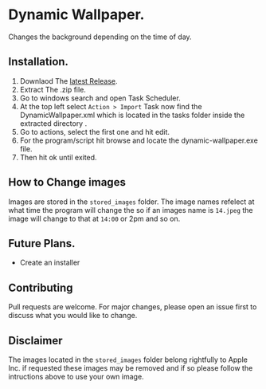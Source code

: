 # Dynamic Wallpaper.
Changes the background depending on the time of day.

## Installation.
1. Downlaod The [latest Release](https://github.com/Galileo-dev/Dynamic-Wallpaper/releases).
2. Extract The .zip file.
3. Go to windows search and open Task Scheduler.
4. At the top left select ```Action > Import``` Task now find the DynamicWallpaper.xml which is located in the tasks folder inside the extracted directory .
6. Go to actions, select the first one and hit edit.
7. For the program/script hit browse and locate the dynamic-wallpaper.exe file.
8. Then hit ok until exited.

## How to Change images
Images are stored in the ``` stored_images ``` folder. The image names refelect at what time the program will change the
so if an images name is ```14.jpeg``` the image will change to that at ```14:00``` or 2pm and so on.

## Future Plans.
- Create an installer

## Contributing
Pull requests are welcome. For major changes, please open an issue first to discuss what you would like to change.

## Disclaimer
The images located in the ``` stored_images ``` folder belong rightfully to Apple Inc.
if requested these images may be removed and if so please follow the intructions above to use your own image.
